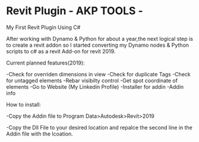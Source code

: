 # Revit Plugin - AKP TOOLS -
My First Revit Plugin Using C#

After working with Dynamo & Python for about a year,the next logical step is to create a revit addon so I 
started converting my Dynamo nodes & Python scripts to c# as a revit Add-on for revit 2019.

Current planned features(2019):

-Check for overriden dimensions in view
-Check for duplicate Tags
-Check for untagged elements
-Rebar visibilty control
-Get spot coordinate of elements
-Go to Website (My Linkedin Profile)
-Installer for addin
-Addin info

How to install:

-Copy the Addin file to Program Data>Autodesk>Revit>2019

-Copy the Dll File to your desired location and repalce the second line in the Addin file with the lcoation.
